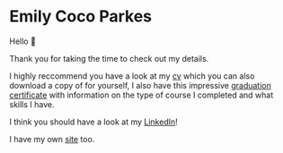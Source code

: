 # Emily Coco Parkes

Hello 👋  

Thank you for taking the time to check out my details.

I highly reccommend you have a look at my [cv](https://github.com/emilyparkes/EmilyParkes-cv/blob/master/EmilyCParkesCV.pdf) which you can also download a copy of for yourself, I also have this impressive [graduation certificate](https://github.com/emilyparkes/EmilyParkes-cv/blob/master/Graduation_Certificate_EmilyParkes.pdf) with information on the type of course I completed and what skills I have.

I think you should have a look at my [LinkedIn](https://www.linkedin.com/in/emilyparkes/)!  

I have my own [site](https://emilyparkes.me/) too.
